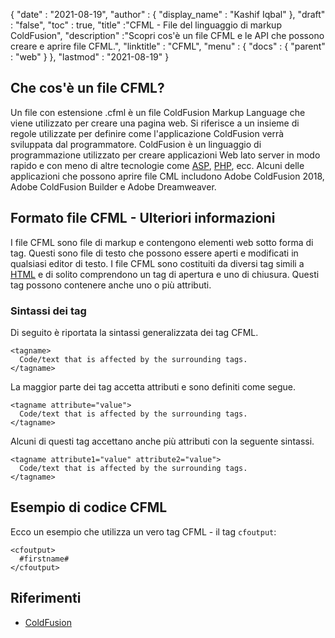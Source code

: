 {
  "date" : "2021-08-19",
  "author" : {
    "display_name" : "Kashif Iqbal"
},
  "draft" : "false",
  "toc" : true,
  "title" :"CFML - File del linguaggio di markup ColdFusion",
  "description" :"Scopri cos'è un file CFML e le API che possono creare e aprire file CFML.",
  "linktitle" : "CFML",
  "menu" : {
    "docs" : {
      "parent" : "web"
}
},
  "lastmod" : "2021-08-19"
}

## Che cos'è un file CFML?

Un file con estensione .cfml è un file ColdFusion Markup Language che viene utilizzato per creare una pagina web. Si riferisce a un insieme di regole utilizzate per definire come l'applicazione ColdFusion verrà sviluppata dal programmatore. ColdFusion è un linguaggio di programmazione utilizzato per creare applicazioni Web lato server in modo rapido e con meno di altre tecnologie come [ASP](/it/web/asp/), [PHP](/it/programming/php/), ecc. Alcuni delle applicazioni che possono aprire file CML includono Adobe ColdFusion 2018, Adobe ColdFusion Builder e Adobe Dreamweaver.

## Formato file CFML - Ulteriori informazioni

I file CFML sono file di markup e contengono elementi web sotto forma di tag. Questi sono file di testo che possono essere aperti e modificati in qualsiasi editor di testo. I file CFML sono costituiti da diversi tag simili a [HTML](/it/web/html/) e di solito comprendono un tag di apertura e uno di chiusura. Questi tag possono contenere anche uno o più attributi.

### Sintassi dei tag

Di seguito è riportata la sintassi generalizzata dei tag CFML.

```
<tagname>
  Code/text that is affected by the surrounding tags.
</tagname>
```

La maggior parte dei tag accetta attributi e sono definiti come segue.

```
<tagname attribute="value">
  Code/text that is affected by the surrounding tags.
</tagname>
```

Alcuni di questi tag accettano anche più attributi con la seguente sintassi.

```
<tagname attribute1="value" attribute2="value">
  Code/text that is affected by the surrounding tags.
</tagname>
```

## Esempio di codice CFML

Ecco un esempio che utilizza un vero tag CFML - il tag `cfoutput`:

```
<cfoutput>
  #firstname#
</cfoutput>
```

## Riferimenti

* [ColdFusion](https://www.quackit.com/coldfusion/tutorial/)

